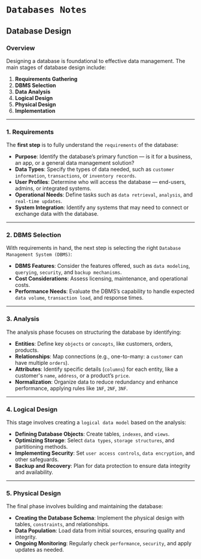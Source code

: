 

# `Databases Notes`

## **Database Design**

### **Overview**
Designing a database is foundational to effective data management. The main stages of database design include:

1. **Requirements Gathering**
2. **DBMS Selection**
3. **Data Analysis**
4. **Logical Design**
5. **Physical Design**
6. **Implementation**

---

### **1. Requirements**

The **first step** is to fully understand the `requirements` of the database:

- **Purpose**: Identify the database’s primary function — is it for a business, an app, or a general data management solution?
- **Data Types**: Specify the types of data needed, such as `customer information`, `transactions`, or `inventory records`.
- **User Profiles**: Determine who will access the database — end-users, admins, or integrated systems.
- **Operational Needs**: Define tasks such as `data retrieval`, `analysis`, and `real-time updates`.
- **System Integration**: Identify any systems that may need to connect or exchange data with the database.

---

### **2. DBMS Selection**

With requirements in hand, the next step is selecting the right `Database Management System (DBMS)`:

- **DBMS Features**: Consider the features offered, such as `data modeling`, `querying`, `security`, and `backup mechanisms`.
- **Cost Considerations**: Assess licensing, maintenance, and operational costs.
- **Performance Needs**: Evaluate the DBMS’s capability to handle expected `data volume`, `transaction load`, and response times.

---

### **3. Analysis**

The analysis phase focuses on structuring the database by identifying:

- **Entities**: Define key `objects` or `concepts`, like customers, orders, products.
- **Relationships**: Map connections (e.g., one-to-many: a `customer` can have multiple `orders`).
- **Attributes**: Identify specific details (`columns`) for each entity, like a customer's `name`, `address`, or a product’s `price`.
- **Normalization**: Organize data to reduce redundancy and enhance performance, applying rules like `1NF`, `2NF`, `3NF`.

---

### **4. Logical Design**

This stage involves creating a `logical data model` based on the analysis:

- **Defining Database Objects**: Create tables, `indexes`, and `views`.
- **Optimizing Storage**: Select `data types`, `storage structures`, and partitioning methods.
- **Implementing Security**: Set `user access controls`, `data encryption`, and other safeguards.
- **Backup and Recovery**: Plan for data protection to ensure data integrity and availability.

---

### **5. Physical Design**

The final phase involves building and maintaining the database:

- **Creating the Database Schema**: Implement the physical design with tables, `constraints`, and relationships.
- **Data Population**: Load data from initial sources, ensuring quality and integrity.
- **Ongoing Monitoring**: Regularly check `performance`, `security`, and apply updates as needed.
